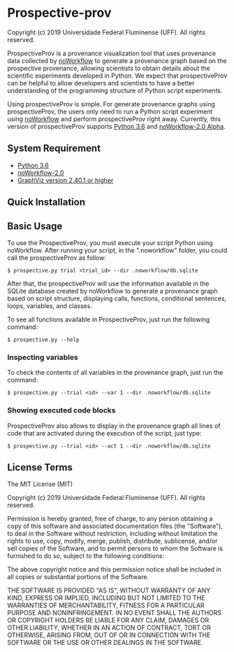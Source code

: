 # Prospective-prov

Copyright (c) 2019 Universidade Federal Fluminense (UFF). All rights reserved.

ProspectiveProv is a provenance visualization tool that uses provenance data collected by 
[noWorkflow](https://github.com/gems-uff/noworkflow) to generate a provenance graph based on the prospective provenance, allowing scientists to obtain details about the scientific experiments developed in Python. We expect that prospectiveProv can be helpful to allow developers and scientists to have a better understanding of the programming structure of Python script experiments. 

Using prospectiveProv is simple. For generate provenance graphs using prospectiveProv, the users only need to run a Python script experiment using [noWorkflow](https://github.com/gems-uff/noworkflow) and perform prospectiveProv right away. Currently, this version of prospectiveProv supports [Python 3.6](https://www.python.org/downloads/release/python-360/) and [noWorkflow-2.0 Alpha](https://github.com/gems-uff/noworkflow/tree/2.0-alpha).

## System Requirement
   - [Python 3.6](https://www.python.org/downloads/release/python-360/)
   - [noWorkflow-2.0](https://github.com/gems-uff/noworkflow/tree/2.0-alpha)
   - [GraphViz version 2.40.1 or higher](https://www.graphviz.org/)

## Quick Installation

## Basic Usage
To use the ProspectiveProv, you must execute your script Python using noWorkflow. After running your script, in the ".noworkflow" folder, you could call the prospectiveProv as follow: 
```
$ prospective.py trial <trial_id> --dir .noworkflow/db.sqlite 
```
After that, the prospectiveProv will use the information available in the SQLite database created by noWorkflow to generate a provenance graph based on script structure, displaying calls, functions, conditional sentences, loops, variables, and classes.

To see all functions available in ProspectiveProv, just run the following command:
```
$ prospective.py --help 
```
### Inspecting variables

To check the contents of all variables in the provenance graph, just run the command:
```
$ prospective.py --trial <id> --var 1 --dir .noworkflow/db.sqlite
```
### Showing executed code blocks

ProspectiveProv also allows to display in the provenance graph all lines of code that are activated during the execution of the script, just type:
```
$ prospective.py --trial <id> --act 1 --dir .noworkflow/db.sqlite
```

### 

## License Terms
The MIT License (MIT)

Copyright (c) 2019 Universidade Federal Fluminense (UFF). All rights reserved.

Permission is hereby granted, free of charge, to any person obtaining a copy of this software and associated documentation files (the "Software"), to deal in the Software without restriction, including without limitation the rights to use, copy, modify, merge, publish, distribute, sublicense, and/or sell copies of the Software, and to permit persons to whom the Software is furnished to do so, subject to the following conditions:

The above copyright notice and this permission notice shall be included in all copies or substantial portions of the Software.

THE SOFTWARE IS PROVIDED "AS IS", WITHOUT WARRANTY OF ANY KIND, EXPRESS OR IMPLIED, INCLUDING BUT NOT LIMITED TO THE WARRANTIES OF MERCHANTABILITY, FITNESS FOR A PARTICULAR PURPOSE AND NONINFRINGEMENT. IN NO EVENT SHALL THE AUTHORS OR COPYRIGHT HOLDERS BE LIABLE FOR ANY CLAIM, DAMAGES OR OTHER LIABILITY, WHETHER IN AN ACTION OF CONTRACT, TORT OR OTHERWISE, ARISING FROM, OUT OF OR IN CONNECTION WITH THE SOFTWARE OR THE USE OR OTHER DEALINGS IN THE SOFTWARE.
